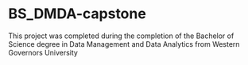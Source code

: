 # BS_DMDA-capstone
This project was completed during the completion of the Bachelor of Science degree in Data Management and Data Analytics from Western Governors University
